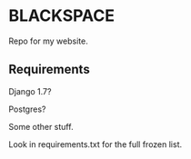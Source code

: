 # BLACKSPACE

Repo for my website.

## Requirements

Django 1.7?

Postgres?

Some other stuff.

Look in requirements.txt for the full frozen list.





